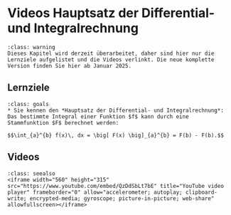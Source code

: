 # Videos Hauptsatz der Differential- und Integralrechnung

```{admonition} Hinweise zur Vorlesung Mathematik 1 im WiSe 2024/25
:class: warning
Dieses Kapitel wird derzeit überarbeitet, daher sind hier nur die Lernziele aufgelistet und die Videos verlinkt. Die neue komplette Version finden Sie hier ab Januar 2025.
```

## Lernziele

```{admonition} Lernziele
:class: goals
* Sie kennen den *Hauptsatz der Differential- und Integralrechnung*: Das bestimmte Integral einer Funktion $f$ kann durch eine Stammfunktion $F$ berechnet werden:

$$\int_{a}^{b} f(x)\, dx = \big[ F(x) \big]_{a}^{b} = F(b) - F(b).$$
```

## Videos

```{admonition} Video
:class: seealso
<iframe width="560" height="315" src="https://www.youtube.com/embed/QzDdSbLt7bE" title="YouTube video player" frameborder="0" allow="accelerometer; autoplay; clipboard-write; encrypted-media; gyroscope; picture-in-picture; web-share" allowfullscreen></iframe>
```
